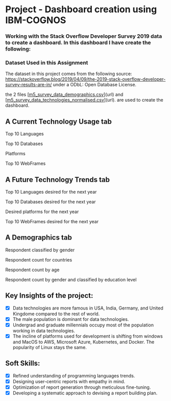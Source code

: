 # Project - Dashboard creation using IBM-COGNOS  
###  Working with the Stack Overflow Developer Survey 2019 data to create a dashboard. In this dashboard I have create the following:
### Dataset Used in this Assignment
The dataset in this project comes from the following source: https://stackoverflow.blog/2019/04/09/the-2019-stack-overflow-developer-survey-results-are-in/ under a ODbL: Open Database License.

the 2 files [[m5_survey_data_demographics.csv](https://cf-courses-data.s3.us.cloud-object-storage.appdomain.cloud/IBM-DA0321EN-SkillsNetwork/LargeData/m5_survey_data_demographics.csv)](url) and [[m5_survey_data_technologies_normalised.csv](https://cf-courses-data.s3.us.cloud-object-storage.appdomain.cloud/IBM-DA0321EN-SkillsNetwork/LargeData/m5_survey_data_technologies_normalised.csv)](url). are used to create the dashboard.

## A Current Technology Usage tab 
Top 10 Languages

Top 10 Databases

Platforms

Top 10 WebFrames

## A Future Technology Trends tab 
Top 10 Languages desired for the next year

Top 10 Databases desired for the next year

Desired platforms for the next year

Top 10 WebFrames desired for the next year

## A Demographics tab 
Respondent classified by gender

Respondent count for countries

Respondent count by age

Respondent count by gender and classified by education level
## Key Insights of the project:
- [x] Data technologies are more famous in USA, India, Germany, and United Kingdome compared to the rest of world.
- [x] The male population is dominant for data technologies.
- [x] Undergrad and graduate millennials occupy most of the population working in data technologies.
- [x] The incline of platforms used for development is shifting from windows and MacOS to AWS, Microsoft Azure, Kubernetes, and Docker. The popularity of Linux stays the same.

## Soft Skills:
- [x]	Refined understanding of programming languages trends.
- [x]	Designing user-centric reports with empathy in mind.
- [x]	Optimization of report generation through meticulous fine-tuning.
- [x]	Developing a systematic approach to devising a report building plan.
